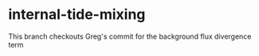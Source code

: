 # internal-tide-mixing

This branch checkouts Greg's commit for the background flux divergence term 
